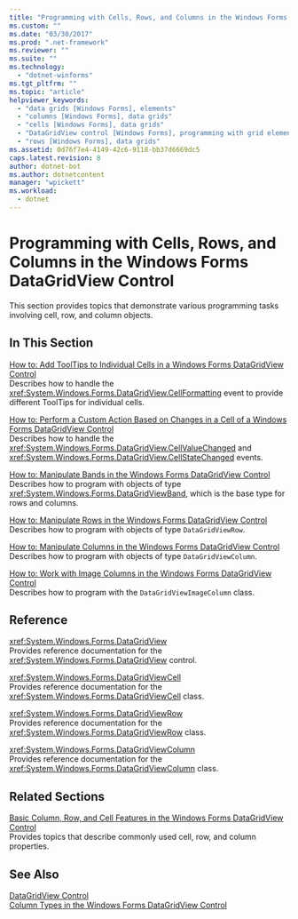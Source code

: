 ```yaml
---
title: "Programming with Cells, Rows, and Columns in the Windows Forms DataGridView Control"
ms.custom: ""
ms.date: "03/30/2017"
ms.prod: ".net-framework"
ms.reviewer: ""
ms.suite: ""
ms.technology: 
  - "dotnet-winforms"
ms.tgt_pltfrm: ""
ms.topic: "article"
helpviewer_keywords: 
  - "data grids [Windows Forms], elements"
  - "columns [Windows Forms], data grids"
  - "cells [Windows Forms], data grids"
  - "DataGridView control [Windows Forms], programming with grid elements"
  - "rows [Windows Forms], data grids"
ms.assetid: 0d76f7e4-4149-42c6-9118-bb37d6669dc5
caps.latest.revision: 8
author: dotnet-bot
ms.author: dotnetcontent
manager: "wpickett"
ms.workload: 
  - dotnet
---
```

# Programming with Cells, Rows, and Columns in the Windows Forms DataGridView Control
This section provides topics that demonstrate various programming tasks involving cell, row, and column objects.  
  
## In This Section  
 [How to: Add ToolTips to Individual Cells in a Windows Forms DataGridView Control](../../../../docs/framework/winforms/controls/add-tooltips-to-individual-cells-in-a-wf-datagridview-control.md)  
 Describes how to handle the <xref:System.Windows.Forms.DataGridView.CellFormatting> event to provide different ToolTips for individual cells.  
  
 [How to: Perform a Custom Action Based on Changes in a Cell of a Windows Forms DataGridView Control](../../../../docs/framework/winforms/controls/perform-a-custom-action-based-on-changes-in-a-cell-of-a-datagrid.md)  
 Describes how to handle the <xref:System.Windows.Forms.DataGridView.CellValueChanged> and <xref:System.Windows.Forms.DataGridView.CellStateChanged> events.  
  
 [How to: Manipulate Bands in the Windows Forms DataGridView Control](../../../../docs/framework/winforms/controls/how-to-manipulate-bands-in-the-windows-forms-datagridview-control.md)  
 Describes how to program with objects of type <xref:System.Windows.Forms.DataGridViewBand>, which is the base type for rows and columns.  
  
 [How to: Manipulate Rows in the Windows Forms DataGridView Control](../../../../docs/framework/winforms/controls/how-to-manipulate-rows-in-the-windows-forms-datagridview-control.md)  
 Describes how to program with objects of type `DataGridViewRow`.  
  
 [How to: Manipulate Columns in the Windows Forms DataGridView Control](../../../../docs/framework/winforms/controls/how-to-manipulate-columns-in-the-windows-forms-datagridview-control.md)  
 Describes how to program with objects of type `DataGridViewColumn`.  
  
 [How to: Work with Image Columns in the Windows Forms DataGridView Control](../../../../docs/framework/winforms/controls/how-to-work-with-image-columns-in-the-windows-forms-datagridview-control.md)  
 Describes how to program with the `DataGridViewImageColumn` class.  
  
## Reference  
 <xref:System.Windows.Forms.DataGridView>  
 Provides reference documentation for the <xref:System.Windows.Forms.DataGridView> control.  
  
 <xref:System.Windows.Forms.DataGridViewCell>  
 Provides reference documentation for the <xref:System.Windows.Forms.DataGridViewCell> class.  
  
 <xref:System.Windows.Forms.DataGridViewRow>  
 Provides reference documentation for the <xref:System.Windows.Forms.DataGridViewRow> class.  
  
 <xref:System.Windows.Forms.DataGridViewColumn>  
 Provides reference documentation for the <xref:System.Windows.Forms.DataGridViewColumn> class.  
  
## Related Sections  
 [Basic Column, Row, and Cell Features in the Windows Forms DataGridView Control](../../../../docs/framework/winforms/controls/basic-column-row-and-cell-features-wf-datagridview-control.md)  
 Provides topics that describe commonly used cell, row, and column properties.  
  
## See Also  
 [DataGridView Control](../../../../docs/framework/winforms/controls/datagridview-control-windows-forms.md)  
 [Column Types in the Windows Forms DataGridView Control](../../../../docs/framework/winforms/controls/column-types-in-the-windows-forms-datagridview-control.md)
